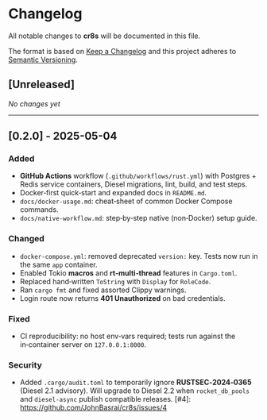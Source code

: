 # Changelog

All notable changes to **cr8s** will be documented in this file.

The format is based on [Keep a Changelog](https://keepachangelog.com/en/1.1.0/)
and this project adheres to [Semantic Versioning](https://semver.org/spec/v2.0.0.html).

## \[Unreleased]

*No changes yet*

---

## \[0.2.0] - 2025-05-04

### Added

* **GitHub Actions** workflow (`.github/workflows/rust.yml`) with Postgres + Redis
  service containers, Diesel migrations, lint, build, and test steps.
* Docker‑first quick‑start and expanded docs in `README.md`.
* `docs/docker-usage.md`: cheat‑sheet of common Docker Compose commands.
* `docs/native-workflow.md`: step‑by‑step native (non‑Docker) setup guide.

### Changed

* `docker-compose.yml`: removed deprecated `version:` key. Tests now run
  in the same `app` container.
* Enabled Tokio **macros** and **rt‑multi‑thread** features in `Cargo.toml`.
* Replaced hand‑written `ToString` with `Display` for `RoleCode`.
* Ran `cargo fmt` and fixed assorted Clippy warnings.
* Login route now returns **401 Unauthorized** on bad credentials.

### Fixed

* CI reproducibility: no host env‑vars required; tests run against the
  in‑container server on `127.0.0.1:8000`.

### Security

* Added `.cargo/audit.toml` to temporarily ignore **RUSTSEC‑2024‑0365** (Diesel
  2.1 advisory). Will upgrade to Diesel 2.2 when `rocket_db_pools` and
  `diesel‑async` publish compatible releases.
  [#4]: https://github.com/JohnBasrai/cr8s/issues/4


